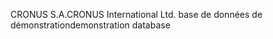 <span data-ttu-id="b870f-101">CRONUS S.A.</span><span class="sxs-lookup"><span data-stu-id="b870f-101">CRONUS International Ltd.</span></span> <span data-ttu-id="b870f-102">base de données de démonstration</span><span class="sxs-lookup"><span data-stu-id="b870f-102">demonstration database</span></span>
